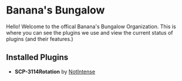 # Banana's Bungalow
Hello! Welcome to the offical Banana's Bungalow Organization. This is where you can see the plugins we use and view the current status of plugins (and their features.)

## Installed Plugins

- **SCP-3114Rotation** by [NotIntense](https://github.com/NotIntense)
